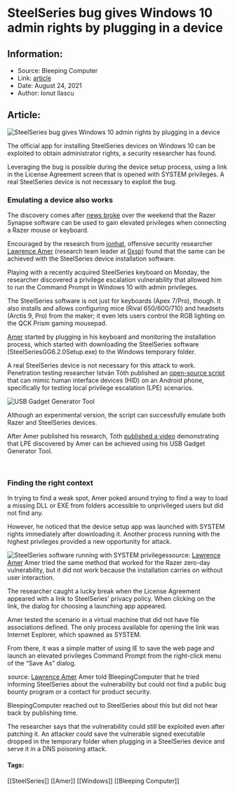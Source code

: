 # SteelSeries bug gives Windows 10 admin rights by plugging in a device
### 

## Information:
+ Source: Bleeping Computer
+ Link: [article](https://www.bleepingcomputer.com/news/security/steelseries-bug-gives-windows-10-admin-rights-by-plugging-in-a-device/)
+ Date: August 24, 2021
+ Author: Ionut Ilascu


## Article:
![SteelSeries bug gives Windows 10 admin rights by plugging in a device](https://www.bleepstatic.com/content/posts/2021/08/24/SteelSeriesKeyboard.jpg)


The official app for installing SteelSeries devices on Windows 10 can be exploited to obtain administrator rights, a security researcher has found.


Leveraging the bug is possible during the device setup process, using a link in the License Agreement screen that is opened with SYSTEM privileges. A real SteelSeries device is not necessary to exploit the bug.


### Emulating a device also works


The discovery comes after [news broke](https://www.bleepingcomputer.com/news/security/razer-bug-lets-you-become-a-windows-10-admin-by-plugging-in-a-mouse/) over the weekend that the Razer Synapse software can be used to gain elevated privileges when connecting a Razer mouse or keyboard.


Encouraged by the research from [jonhat](https://twitter.com/j0nh4t), offensive security researcher [Lawrence Amer](https://twitter.com/zux0x3a/) (research team leader at [0xsp](http://0xsp.com/)) found that the same can be achieved with the SteelSeries device installation software.


Playing with a recently acquired SteelSeries keyboard on Monday, the researcher discovered a privilege escalation vulnerability that allowed him to run the Command Prompt in Windows 10 with admin privileges.


The SteelSeries software is not just for keyboards (Apex 7/Pro), though. It also installs and allows configuring mice (Rival 650/600/710) and headsets (Arctis 9, Pro) from the maker; it even lets users control the RGB lighting on the QCK Prism gaming mousepad.


[Amer](https://twitter.com/zux0x3a/) started by plugging in his keyboard and monitoring the installation process, which started with downloading the SteelSeries software (SteelSeriesGG6.2.0Setup.exe) to the Windows temporary folder.


A real SteelSeries device is not necessary for this attack to work. Penetration testing researcher István Tóth published an [open-source script](https://github.com/tothi/usbgadget-tool) that can mimic human interface devices (HID) on an Android phone, specifically for testing local privilege escalation (LPE) scenarios.


![USB Gadget Generator Tool](https://www.bleepstatic.com/images/news/u/1100723/2021/Vulnerabilities/USB_Gadget.png)


Although an experimental version, the script can successfully emulate both Razer and SteelSeries devices.


After Amer published his research, Tóth [published a video](https://twitter.com/an0n_r0/status/1430010974073987081) demonstrating that LPE discovered by Amer can be achieved using his USB Gadget Generator Tool.



 


### Finding the right context


In trying to find a weak spot, Amer poked around trying to find a way to load a missing DLL or EXE from folders accessible to unprivileged users but did not find any.


However, he noticed that the device setup app was launched with SYSTEM rights immediately after downloading it. Another process running with the highest privileges provided a new opportunity for attack.



![SteelSeries software running with SYSTEM privileges](https://www.bleepstatic.com/images/news/u/1100723/2021/Vulnerabilities/SteelSeriesSYS.jpg)source: [Lawrence Amer](http://0xsp.com/security%20research%20&%20development%20(SRD)/local-administrator-is-not-just-with-razer-it-is-possible-for-all)
Amer tried the same method that worked for the Razer zero-day vulnerability, but it did not work because the installation carries on without user interaction.


The researcher caught a lucky break when the License Agreement appeared with a link to SteelSeries’ privacy policy. When clicking on the link, the dialog for choosing a launching app appeared.


Amer tested the scenario in a virtual machine that did not have file associations defined. The only process available for opening the link was Internet Explorer, which spawned as SYSTEM.


From there, it was a simple matter of using IE to save the web page and launch an elevated privileges Command Prompt from the right-click menu of the “Save As” dialog.



![Launching Command Prompt with SYSTEM authority](data:image/gif;base64,R0lGODlhAQABAAAAACH5BAEKAAEALAAAAAABAAEAAAICTAEAOw==)source: [Lawrence Amer](http://0xsp.com/security%20research%20&%20development%20(SRD)/local-administrator-is-not-just-with-razer-it-is-possible-for-all)
Amer told BleepingComputer that he tried informing SteelSeries about the vulnerability but could not find a public bug bounty program or a contact for product security.


BleepingComputer reached out to SteelSeries about this but did not hear back by publishing time.


The researcher says that the vulnerability could still be exploited even after patching it. An attacker could save the vulnerable signed executable dropped in the temporary folder when plugging in a SteelSeries device and serve it in a DNS poisoning attack.




#### Tags:
[[SteelSeries]] [[Amer]] [[Windows]] [[Bleeping Computer]]

